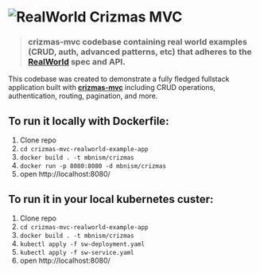 # ![RealWorld Crizmas MVC](crizmas.png)

> ### crizmas-mvc codebase containing real world examples (CRUD, auth, advanced patterns, etc) that adheres to the [RealWorld](https://github.com/gothinkster/realworld) spec and API.


This codebase was created to demonstrate a fully fledged fullstack application built with **[crizmas-mvc](https://github.com/raulsebastianmihaila/crizmas-mvc)** including CRUD operations, authentication, routing, pagination, and more.


## To run it locally  with Dockerfile:

1. Clone repo
2. `cd crizmas-mvc-realworld-example-app` 
3. `docker build . -t mbnism/crizmas`
4. `docker run -p 8080:8080 -d mbnism/crizmas`
4. open http://localhost:8080/


## To run it in your local kubernetes custer:

1. Clone repo
2. `cd crizmas-mvc-realworld-example-app` 
3. `docker build . -t mbnism/crizmas`
4. `kubectl apply -f sw-deployment.yaml`
5. `kubectl apply -f sw-service.yaml`
6. open http://localhost:8080/


